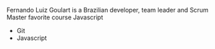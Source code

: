 Fernando Luiz Goulart is a Brazilian developer, team leader and Scrum Master favorite course Javascript
* Git
* Javascript
